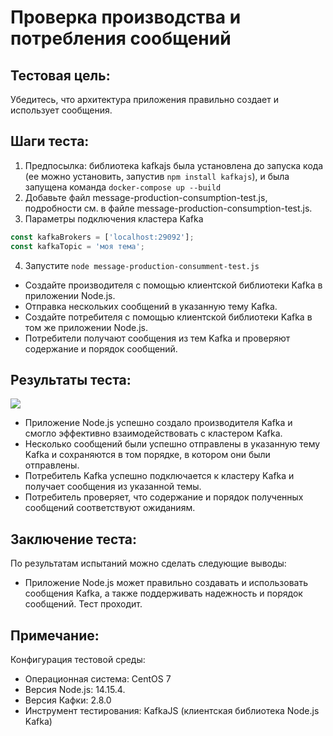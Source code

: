 # Проверка производства и потребления сообщений

## Тестовая цель:
Убедитесь, что архитектура приложения правильно создает и использует сообщения.
## Шаги теста:
1. Предпосылка: библиотека kafkajs была установлена ​​до запуска кода (ее можно установить, запустив `npm install kafkajs`), и была запущена команда `docker-compose up --build`
2. Добавьте файл message-production-consumption-test.js, подробности см. в файле message-production-consumption-test.js.
3. Параметры подключения кластера Kafka
```javascript
const kafkaBrokers = ['localhost:29092'];
const kafkaTopic = 'моя тема';
```
4. Запустите `node message-production-consumment-test.js`
- Создайте производителя с помощью клиентской библиотеки Kafka в приложении Node.js.
- Отправка нескольких сообщений в указанную тему Kafka.
- Создайте потребителя с помощью клиентской библиотеки Kafka в том же приложении Node.js.
- Потребители получают сообщения из тем Kafka и проверяют содержание и порядок сообщений.
## Результаты теста:

![](https://huatu.98youxi.com/markdown/work/uploads/upload_75b0ddf6921ac58aa1edcd5aec234a30.png)

- Приложение Node.js успешно создало производителя Kafka и смогло эффективно взаимодействовать с кластером Kafka.
- Несколько сообщений были успешно отправлены в указанную тему Kafka и сохраняются в том порядке, в котором они были отправлены.
- Потребитель Kafka успешно подключается к кластеру Kafka и получает сообщения из указанной темы.
- Потребитель проверяет, что содержание и порядок полученных сообщений соответствуют ожиданиям.
## Заключение теста:
По результатам испытаний можно сделать следующие выводы:
- Приложение Node.js может правильно создавать и использовать сообщения Kafka, а также поддерживать надежность и порядок сообщений. Тест проходит.
## Примечание:
Конфигурация тестовой среды:
- Операционная система: CentOS 7
- Версия Node.js: 14.15.4.
- Версия Кафки: 2.8.0
- Инструмент тестирования: KafkaJS (клиентская библиотека Node.js Kafka)